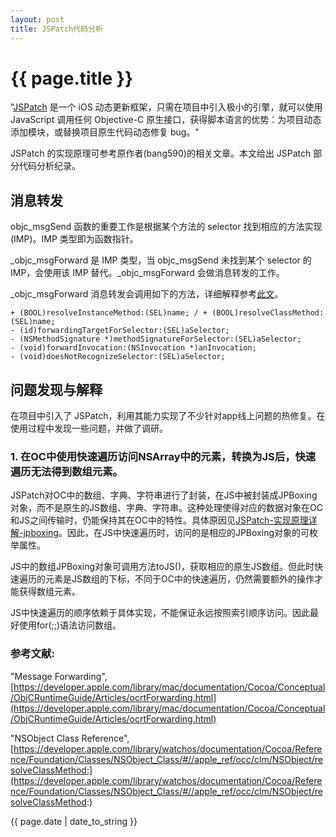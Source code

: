 ```yaml
---
layout: post
title: JSPatch代码分析
---
```


# {{ page.title }}

"[JSPatch](https://github.com/bang590/JSPatch) 是一个 iOS 动态更新框架，只需在项目中引入极小的引擎，就可以使用 JavaScript 调用任何 Objective-C 原生接口，获得脚本语言的优势：为项目动态添加模块，或替换项目原生代码动态修复 bug。"

JSPatch 的实现原理可参考原作者(bang590)的相关文章。本文给出 JSPatch 部分代码分析纪录。

## 消息转发

objc_msgSend 函数的重要工作是根据某个方法的 selector 找到相应的方法实现(IMP)。IMP 类型即为函数指针。

_objc_msgForward 是 IMP 类型，当 objc_msgSend 未找到某个 selector 的 IMP，会使用该 IMP 替代。_objc_msgForward 会做消息转发的工作。

_objc_msgForward 消息转发会调用如下的方法，详细解释参考[此文](http://mxxivapp.com/2015/09/22/%E6%8B%9B%E8%81%98%E4%B8%80%E4%B8%AA%E9%9D%A0%E8%B0%B1%E7%9A%84%20iOS%E7%AD%94%E6%A1%88%E4%B8%8B/#objc_msgForward_u51FD_u6570_u662F_u505A_u4EC0_u4E48_u7684_uFF0C_u76F4_u63A5_u8C03_u7528_u5B83_u5C06_u4F1A_u53D1_u751F_u4EC0_u4E48_uFF1F)。

    + (BOOL)resolveInstanceMethod:(SEL)name; / + (BOOL)resolveClassMethod:(SEL)name;
    - (id)forwardingTargetForSelector:(SEL)aSelector;
    - (NSMethodSignature *)methodSignatureForSelector:(SEL)aSelector;
    - (void)forwardInvocation:(NSInvocation *)anInvocation;
    - (void)doesNotRecognizeSelector:(SEL)aSelector;

## 问题发现与解释

在项目中引入了 JSPatch，利用其能力实现了不少针对app线上问题的热修复。在使用过程中发现一些问题，并做了调研。

### 1. 在OC中使用快速遍历访问NSArray中的元素，转换为JS后，快速遍历无法得到数组元素。

JSPatch对OC中的数组、字典、字符串进行了封装，在JS中被封装成JPBoxing对象，而不是原生的JS数组、字典、字符串。这种处理使得对应的数据对象在OC和JS之间传输时，仍能保持其在OC中的特性。具体原因见[JSPatch-实现原理详解-jpboxing](https://github.com/bang590/JSPatch/wiki/JSPatch-%E5%AE%9E%E7%8E%B0%E5%8E%9F%E7%90%86%E8%AF%A6%E8%A7%A3#4jpboxing)。因此，在JS中快速遍历时，访问的是相应的JPBoxing对象的可枚举属性。

JS中的数组JPBoxing对象可调用方法toJS()，获取相应的原生JS数组。但此时快速遍历的元素是JS数组的下标，不同于OC中的快速遍历，仍然需要额外的操作才能获得数组元素。

JS中快速遍历的顺序依赖于具体实现，不能保证永远按照索引顺序访问。因此最好使用for(;;)语法访问数组。

### 参考文献:

"Message Forwarding", [https://developer.apple.com/library/mac/documentation/Cocoa/Conceptual/ObjCRuntimeGuide/Articles/ocrtForwarding.html](https://developer.apple.com/library/mac/documentation/Cocoa/Conceptual/ObjCRuntimeGuide/Articles/ocrtForwarding.html)

"NSObject Class Reference", [https://developer.apple.com/library/watchos/documentation/Cocoa/Reference/Foundation/Classes/NSObject_Class/#//apple_ref/occ/clm/NSObject/resolveClassMethod:](https://developer.apple.com/library/watchos/documentation/Cocoa/Reference/Foundation/Classes/NSObject_Class/#//apple_ref/occ/clm/NSObject/resolveClassMethod:)

{{ page.date | date_to_string }}
